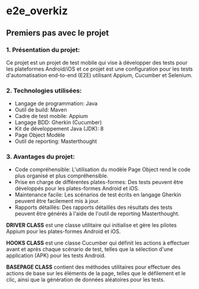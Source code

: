 # e2e_overkiz


## Premiers pas avec le projet

### 1. Présentation du projet:

Ce projet est un projet de test mobile qui vise à développer des tests pour les plateformes Android/iOS et ce projet est une configuration pour les tests d'automatisation end-to-end (E2E) utilisant Appium, Cucumber et Selenium.

### 2. Technologies utilisées:

* Langage de programmation: Java
* Outil de build: Maven
* Cadre de test mobile: Appium
* Langage BDD: Gherkin (Cucumber)
* Kit de développement Java (JDK): 8
* Page Object Modèle
* Outil de reporting: Masterthought

  
### 3. Avantages du projet:

* Code compréhensible: L'utilisation du modèle Page Object rend le code plus organisé et plus compréhensible.
* Prise en charge de différentes plates-formes: Des tests peuvent être développés pour les plates-formes Android et iOS.
* Maintenance facile: Les scénarios de test écrits en langage Gherkin peuvent être facilement mis à jour.
* Rapports détaillés: Des rapports détaillés des résultats des tests peuvent être générés à l'aide de l'outil de reporting Masterthought.

**DRIVER CLASS** est une classe utilitaire qui initialise et gère les pilotes Appium pour les plates-formes Android et iOS.

**HOOKS CLASS** est une classe Cucumber qui définit les actions à effectuer avant et après chaque scénario de test, telles que la sélection d'une application (APK) pour les tests Android.

**BASEPAGE CLASS** contient des méthodes utilitaires pour effectuer des actions de base sur les éléments de la page, telles que le défilement et le clic, ainsi que la génération de données aléatoires pour les tests.

